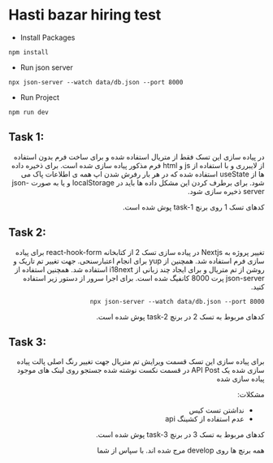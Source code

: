 # Hasti bazar hiring test

- Install Packages

```
npm install
```

- Run json server

```
npx json-server --watch data/db.json --port 8000
```

- Run Project

```
npm run dev
```

## Task 1:

<div dir='rtl' align='right'>
در پیاده سازی این تسک فقط از متریال استفاده شده و برای ساخت فرم بدون استفاده از لایبرری و با استفاده از js و html فرم مذکور پیاده سازی شده است.
برای ذخیره داده ها از useState استفاده شده که در هر بار رفرش شدن اپ همه ی اطلاعات پاک می شود.
برای برطرف کردن این مشکل داده ها باید در localStorage و یا به صورت json-server ذخیره سازی شود.

کدهای تسک 1 روی برنچ task-1 پوش شده است.

</div>

## Task 2:

<div dir='rtl' align='right'>
تغییر پروژه به Nextjs
در پیاده سازی تسک 2 از کتابخانه react-hook-form برای پیاده سازی فرم استفاده شد. همچنین از yup برای انجام اعتبارسنحی.
جهت تغییر تم تاریک و روشن از تم متریال و برای ایجاد چند زبانی از i18next استفاده شد.
همچنین استفاده از json-server پرت 8000 کانفیگ شده است.
برای اجرا سرور از دستور زیر استفاده کنید.

```
npx json-server --watch data/db.json --port 8000
```

کدهای مربوط به تسک 2 در برنچ task-2 پوش شده است.

</div>

## Task 3:

<div dir='rtl' align='right'>
برای پیاده سازی این تسک قسمت ویرایش تم متریال جهت تغییر رنگ اصلی پالت پیاده سازی شده
یک API Post در قسمت نکست نوشته شده
جستجو روی لینک های موجود پیاده سازی شده

مشکلات:

- نداشتن تست کیس
- عدم استفاده از کشینگ api

کدهای مربوط به تسک 3 در برنچ task-3 پوش شده است.

</div>

<div dir='rtl' align='right'>
همه برنچ ها روی develop مرج شده اند.
با سپاس از شما
</div>
